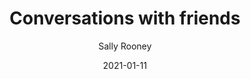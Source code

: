 ---
title: "Conversations with friends"
author: "Sally Rooney"
isbn: "0571333133"
isbn13: "9780571333134"
rating: "4"
publisher: "Faber & Faber"
pages: "323"
publishYear: "2018"
read: "2021"
date: "2021-01-11"
goodreads_id: "35285193"
language: "en"
---